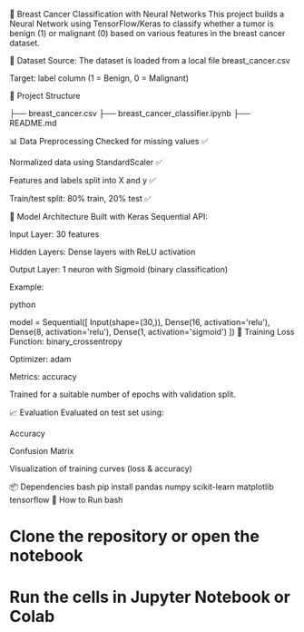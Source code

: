 🧠 Breast Cancer Classification with Neural Networks
This project builds a Neural Network using TensorFlow/Keras to classify whether a tumor is benign (1) or malignant (0) based on various features in the breast cancer dataset.

📂 Dataset
Source: The dataset is loaded from a local file breast_cancer.csv



Target: label column (1 = Benign, 0 = Malignant)

🔧 Project Structure

├── breast_cancer.csv
├── breast_cancer_classifier.ipynb
├── README.md

📊 Data Preprocessing
Checked for missing values ✅

Normalized data using StandardScaler ✅

Features and labels split into X and y ✅

Train/test split: 80% train, 20% test ✅

🤖 Model Architecture
Built with Keras Sequential API:

Input Layer: 30 features

Hidden Layers: Dense layers with ReLU activation

Output Layer: 1 neuron with Sigmoid (binary classification)

Example:

python

model = Sequential([
    Input(shape=(30,)),
    Dense(16, activation='relu'),
    Dense(8, activation='relu'),
    Dense(1, activation='sigmoid')
])
🧪 Training
Loss Function: binary_crossentropy

Optimizer: adam

Metrics: accuracy

Trained for a suitable number of epochs with validation split.

📈 Evaluation
Evaluated on test set using:

Accuracy

Confusion Matrix

Visualization of training curves (loss & accuracy)

📦 Dependencies
bash
pip install pandas numpy scikit-learn matplotlib tensorflow
🚀 How to Run
bash

# Clone the repository or open the notebook

# Run the cells in Jupyter Notebook or Colab
